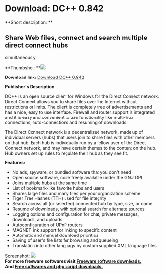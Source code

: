 # Download: DC++ 0.842

**Short description: **

## Share Web files, connect and search multiple direct connect hubs
simultaneously.

  
**Thumbshot: **![](http://www.freewarefiles.com/screenshot/dcplusplus07_md.jpg)   
  
**Download link:** [Download DC++ 0.842](http://freesoftwares.boysofts.com/DC-PlusPlus_program_11727.html)  
  

**Publisher's Description**  
  

DC++ is an open source client for Windows for the Direct Connect network.
Direct Connect allows you to share files over the Internet without
restrictions or limits. The client is completely free of advertisements and
has a nice, easy to use interface. Firewall and router support is integrated
and it is easy and convenient to use functionality like multi-hub connections,
auto-connections and resuming of downloads.

The Direct Connect network is a decentralized network, made up of individual
servers (hubs) that users join to share files with other members on that hub.
Each hub is individually run by a fellow user of the Direct Connect network,
and may have certain themes to the content on the hub. Hub owners set up rules
to regulate their hub as they see fit.

**Features:**

  * No ads, spyware, or bundled software that you don't need 
  * Open source software, code freely available under the GNU GPL 
  * Joins multiple hubs at the same time 
  * List of bookmark-like favorite hubs and users 
  * Shares large files and many files per your organization scheme 
  * Tiger Tree Hashes (TTH) used for file integrity 
  * Search across all (or selected) connected hub by type, size, or name 
  * Resume of downloads, with optional search for alternate sources 
  * Logging options and configuration for chat, private messages, downloads, and uploads 
  * Autoconfiguration of UPnP routers 
  * MAGNET link support for linking to specific content 
  * Automatic and manual download priorities 
  * Saving of user's file lists for browsing and queueing 
  * Translation into other languags by custom supplied XML language files 

  
  
Screenshot: ![](http://www.freewarefiles.com/screenshot/dcplusplus07.jpg)  
**For more freeware softwares visit [Freeware software downloads.](http://freesoftwares.boysofts.com/)**   
**And [Free softwares and php script downloads.](http://www.boysofts.com/)**

